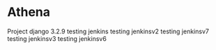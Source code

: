 # Athena
Project
django 3.2.9
testing jenkins
testing jenkinsv2
testing jenkinsv7
testing jenkinsv3
testing jenkinsv6
